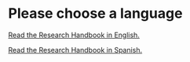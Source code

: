 # Please choose a language

[Read the Research Handbook in English.](https://help.securityforcemonitor.org/v/en)

[Read the Research Handbook in Spanish.](https://help.securityforcemonitor.org/v/es)

